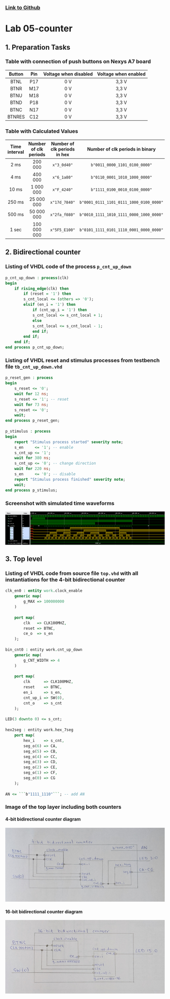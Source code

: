 ### [Link to Github](https://github.com/prostmich/Digital-electronics-1/tree/main/Labs/05-counter)

# Lab 05-counter

## 1. Preparation Tasks
### Table with connection of push buttons on Nexys A7 board

| **Button** | **Pin** | **Voltage when disabled** |  **Voltage when enabled** |
   | :-: | :-: | :-: | :-: |
   | BTNL | P17 | 0 V | 3,3 V | 
   | BTNR | M17 | 0 V | 3,3 V | 
   | BTNU | M18 | 0 V | 3,3 V | 
   | BTND | P18 | 0 V | 3,3 V | 
   | BTNC | N17 | 0 V | 3,3 V | 
   | BTNRES | C12 | 0 V | 3,3 V |

### Table with Calculated Values

| **Time interval** | **Number of clk periods** | **Number of clk periods in hex** | **Number of clk periods in binary** |
| :-: | :-: | :-: | :-: |
| 2 ms | 200 000 | ```x"3_0d40"``` | ```b"0011_0000_1101_0100_0000"``` |
| 4 ms | 400 000 | ```x"6_1a80"``` | ```b"0110_0001_1010_1000_0000"``` |
| 10 ms | 1 000 000 | ```x"F_4240"``` | ```b"1111_0100_0010_0100_0000"``` |
| 250 ms | 25 000 000 | ```x"17d_7840"``` | ```b"0001_0111_1101_0111_1000_0100_0000"``` |
| 500 ms | 50 000 000 | ```x"2fa_f080"``` | ```b"0010_1111_1010_1111_0000_1000_0000"``` |
| 1 sec | 100 000 000 | ```x"5F5_E100"``` | ```b"0101_1111_0101_1110_0001_0000_0000"``` |


## 2. Bidirectional counter

### Listing of VHDL code of the process ```p_cnt_up_down```
```vhdl
p_cnt_up_down : process(clk)
begin
    if rising_edge(clk) then
        if (reset = '1') then
        s_cnt_local <= (others => '0');
        elsif (en_i = '1') then  
            if (cnt_up_i = '1') then
            s_cnt_local <= s_cnt_local + 1;             
            else 
            s_cnt_local <= s_cnt_local - 1;            
            end if;
        end if;
    end if;
end process p_cnt_up_down;
```

### Listing of VHDL reset and stimulus processes from testbench file ```tb_cnt_up_down.vhd```
```vhdl
p_reset_gen : process
begin
    s_reset <= '0';
    wait for 12 ns;
    s_reset <= '1'; -- reset
    wait for 73 ns;
    s_reset <= '0';
    wait;
end process p_reset_gen;

p_stimulus : process
begin
    report "Stimulus process started" severity note;
    s_en     <= '1'; -- enable
    s_cnt_up <= '1';
    wait for 380 ns;
    s_cnt_up <= '0'; -- change direction
    wait for 220 ns;
    s_en     <= '0'; -- disable
    report "Stimulus process finished" severity note;
    wait;
end process p_stimulus;
```

### Screenshot with simulated time waveforms
![clock_waveforms](./src/clock_waveforms.png)

## 3. Top level

### Listing of VHDL code from source file ```top.vhd``` with all instantiations for the 4-bit bidirectional counter
```vhdl
clk_en0 : entity work.clock_enable
    generic map(
        g_MAX => 100000000
    )

    port map(
        clk   => CLK100MHZ,
        reset => BTNC,
        ce_o  => s_en
    );

bin_cnt0 : entity work.cnt_up_down
    generic map(
        g_CNT_WIDTH => 4
    )

    port map(
        clk      => CLK100MHZ,
        reset    => BTNC,
        en_i     => s_en,
        cnt_up_i => SW(0),
        cnt_o    => s_cnt
    );

LED(3 downto 0) <= s_cnt;

hex2seg : entity work.hex_7seg
    port map(
        hex_i    => s_cnt,
        seg_o(6) => CA,
        seg_o(5) => CB,
        seg_o(4) => CC,
        seg_o(3) => CD,
        seg_o(2) => CE,
        seg_o(1) => CF,
        seg_o(0) => CG
    );

AN <= ```b"1111_1110"```; -- add AN
```
### Image of the top layer including both counters
#### 4-bit bidirectional counter diagram
![4_bit](./src/4-bit.jpg)
#### 16-bit bidirectional counter diagram
![4_bit](./src/16-bit.jpg)